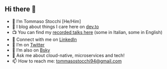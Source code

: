 ## Hi there 👋

- 🔭 I’m Tommaso Stocchi [He/Him]
- 🌱 I blog about things I care here on [dev.to](https://dev.to/tommasodotnet)
- 📺 You can find my [recorded talks here](https://www.youtube.com/playlist?list=PLM6abhhRsQMftz6qMejjE21BcpywZ-vTE) (some in Italian, some in English)
- 👔 Connect with me on [LinkedIn](https://www.linkedin.com/in/tommaso-stocchi/)
- 🤔 I’m on [Twitter](https://twitter.com/tommasodotNET)
- 🤔 I’m also on [Bsky](https://bsky.app/profile/tommasodotnet.bsky.social)
- 💬 Ask me about cloud-native, microservices and tech!
- 📫 How to reach me: tommasostocchi94@gmail.com
